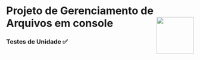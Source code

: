 <h1> Projeto de Gerenciamento de Arquivos em console  <img src="https://cdn.jsdelivr.net/gh/devicons/devicon/icons/csharp/csharp-original.svg"  align="right" height="100em"/></h1>

 <h3>Testes de Unidade ✅</h3>
